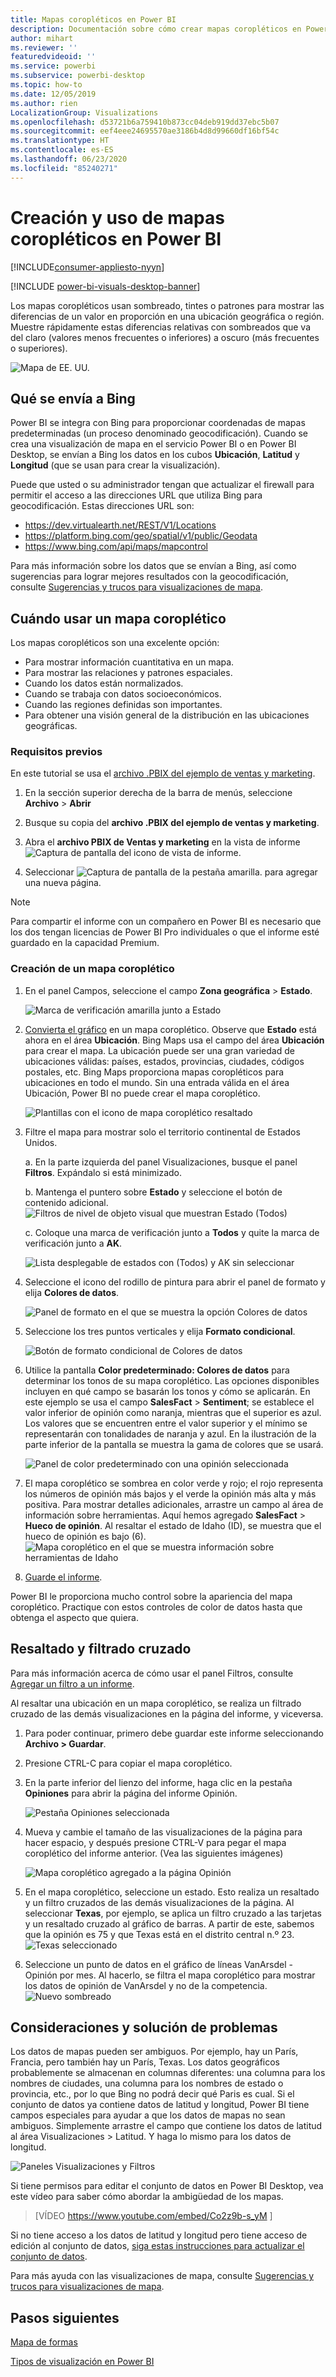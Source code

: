 ```yaml
---
title: Mapas coropléticos en Power BI
description: Documentación sobre cómo crear mapas coropléticos en Power BI
author: mihart
ms.reviewer: ''
featuredvideoid: ''
ms.service: powerbi
ms.subservice: powerbi-desktop
ms.topic: how-to
ms.date: 12/05/2019
ms.author: rien
LocalizationGroup: Visualizations
ms.openlocfilehash: d53721b6a759410b873cc04deb919dd37ebc5b07
ms.sourcegitcommit: eef4eee24695570ae3186b4d8d99660df16bf54c
ms.translationtype: HT
ms.contentlocale: es-ES
ms.lasthandoff: 06/23/2020
ms.locfileid: "85240271"
---
```

# <a name="create-and-use-filled-maps-choropleth-maps-in-power-bi"></a>Creación y uso de mapas coropléticos en Power BI

[!INCLUDE[consumer-appliesto-nyyn](../includes/consumer-appliesto-nyyn.md)]

[!INCLUDE [power-bi-visuals-desktop-banner](../includes/power-bi-visuals-desktop-banner.md)]

Los mapas coropléticos usan sombreado, tintes o patrones para mostrar las diferencias de un valor en proporción en una ubicación geográfica o región.  Muestre rápidamente estas diferencias relativas con sombreados que va del claro (valores menos frecuentes o inferiores) a oscuro (más frecuentes o superiores).    

![Mapa de EE. UU.](media/power-bi-visualization-filled-maps-choropleths/large-map.png)

## <a name="what-is-sent-to-bing"></a>Qué se envía a Bing
Power BI se integra con Bing para proporcionar coordenadas de mapas predeterminadas (un proceso denominado geocodificación). Cuando se crea una visualización de mapa en el servicio Power BI o en Power BI Desktop, se envían a Bing los datos en los cubos **Ubicación**, **Latitud** y **Longitud** (que se usan para crear la visualización).

Puede que usted o su administrador tengan que actualizar el firewall para permitir el acceso a las direcciones URL que utiliza Bing para geocodificación.  Estas direcciones URL son:
- https://dev.virtualearth.net/REST/V1/Locations    
- https://platform.bing.com/geo/spatial/v1/public/Geodata    
- https://www.bing.com/api/maps/mapcontrol

Para más información sobre los datos que se envían a Bing, así como sugerencias para lograr mejores resultados con la geocodificación, consulte [Sugerencias y trucos para visualizaciones de mapa](power-bi-map-tips-and-tricks.md).

## <a name="when-to-use-a-filled-map"></a>Cuándo usar un mapa coroplético
Los mapas coropléticos son una excelente opción:

* Para mostrar información cuantitativa en un mapa.
* Para mostrar las relaciones y patrones espaciales.
* Cuando los datos están normalizados.
* Cuando se trabaja con datos socioeconómicos.
* Cuando las regiones definidas son importantes.
* Para obtener una visión general de la distribución en las ubicaciones geográficas.

### <a name="prerequisites"></a>Requisitos previos
En este tutorial se usa el [archivo .PBIX del ejemplo de ventas y marketing](https://download.microsoft.com/download/9/7/6/9767913A-29DB-40CF-8944-9AC2BC940C53/Sales%20and%20Marketing%20Sample%20PBIX.pbix).
1. En la sección superior derecha de la barra de menús, seleccione **Archivo** > **Abrir**
   
2. Busque su copia del **archivo .PBIX del ejemplo de ventas y marketing**.

1. Abra el **archivo PBIX de Ventas y marketing** en la vista de informe ![Captura de pantalla del icono de vista de informe](media/power-bi-visualization-kpi/power-bi-report-view.png).

1. Seleccionar ![Captura de pantalla de la pestaña amarilla.](media/power-bi-visualization-kpi/power-bi-yellow-tab.png) para agregar una nueva página.

> [!NOTE]
> Para compartir el informe con un compañero en Power BI es necesario que los dos tengan licencias de Power BI Pro individuales o que el informe esté guardado en la capacidad Premium.    

### <a name="create-a-filled-map"></a>Creación de un mapa coroplético
1. En el panel Campos, seleccione el campo **Zona geográfica** \> **Estado**.    

   ![Marca de verificación amarilla junto a Estado](media/power-bi-visualization-filled-maps-choropleths/power-bi-state.png)
2. [Convierta el gráfico](power-bi-report-change-visualization-type.md) en un mapa coroplético. Observe que **Estado** está ahora en el área **Ubicación**. Bing Maps usa el campo del área **Ubicación** para crear el mapa.  La ubicación puede ser una gran variedad de ubicaciones válidas: países, estados, provincias, ciudades, códigos postales, etc. Bing Maps proporciona mapas coropléticos para ubicaciones en todo el mundo. Sin una entrada válida en el área Ubicación, Power BI no puede crear el mapa coroplético.  

   ![Plantillas con el icono de mapa coroplético resaltado](media/power-bi-visualization-filled-maps-choropleths/img003.png)
3. Filtre el mapa para mostrar solo el territorio continental de Estados Unidos.

   a.  En la parte izquierda del panel Visualizaciones, busque el panel **Filtros**. Expándalo si está minimizado.

   b.  Mantenga el puntero sobre **Estado** y seleccione el botón de contenido adicional.  
   ![Filtros de nivel de objeto visual que muestran Estado (Todos)](media/power-bi-visualization-filled-maps-choropleths/img004.png)

   c.  Coloque una marca de verificación junto a **Todos** y quite la marca de verificación junto a **AK**.

   ![Lista desplegable de estados con (Todos) y AK sin seleccionar](media/power-bi-visualization-filled-maps-choropleths/img005.png)
4. Seleccione el icono del rodillo de pintura para abrir el panel de formato y elija **Colores de datos**.

    ![Panel de formato en el que se muestra la opción Colores de datos](media/power-bi-visualization-filled-maps-choropleths/power-bi-colors-data.png)

5. Seleccione los tres puntos verticales y elija **Formato condicional**.

    ![Botón de formato condicional de Colores de datos](media/power-bi-visualization-filled-maps-choropleths/power-bi-conditional.png)

6. Utilice la pantalla **Color predeterminado: Colores de datos** para determinar los tonos de su mapa coroplético. Las opciones disponibles incluyen en qué campo se basarán los tonos y cómo se aplicarán. En este ejemplo se usa el campo **SalesFact** > **Sentiment**; se establece el valor inferior de opinión como naranja, mientras que el superior es azul. Los valores que se encuentren entre el valor superior y el mínimo se representarán con tonalidades de naranja y azul. En la ilustración de la parte inferior de la pantalla se muestra la gama de colores que se usará. 

    ![Panel de color predeterminado con una opinión seleccionada](media/power-bi-visualization-filled-maps-choropleths/power-bi-sentiment-field.png)

7. El mapa coroplético se sombrea en color verde y rojo; el rojo representa los números de opinión más bajos y el verde la opinión más alta y más positiva.  Para mostrar detalles adicionales, arrastre un campo al área de información sobre herramientas.  Aquí hemos agregado **SalesFact** > **Hueco de opinión**. Al resaltar el estado de Idaho (ID), se muestra que el hueco de opinión es bajo (6).
   ![Mapa coroplético en el que se muestra información sobre herramientas de Idaho](media/power-bi-visualization-filled-maps-choropleths/power-bi-idaho-filled-map.png)

10. [Guarde el informe](../create-reports/service-report-save.md).

Power BI le proporciona mucho control sobre la apariencia del mapa coroplético. Practique con estos controles de color de datos hasta que obtenga el aspecto que quiera. 

## <a name="highlighting-and-cross-filtering"></a>Resaltado y filtrado cruzado
Para más información acerca de cómo usar el panel Filtros, consulte [Agregar un filtro a un informe](../create-reports/power-bi-report-add-filter.md).

Al resaltar una ubicación en un mapa coroplético, se realiza un filtrado cruzado de las demás visualizaciones en la página del informe, y viceversa.

1. Para poder continuar, primero debe guardar este informe seleccionando **Archivo > Guardar**. 

2. Presione CTRL-C para copiar el mapa coroplético.

3. En la parte inferior del lienzo del informe, haga clic en la pestaña **Opiniones** para abrir la página del informe Opinión.

    ![Pestaña Opiniones seleccionada](media/power-bi-visualization-filled-maps-choropleths/power-bi-sentiment-tab.png)

4. Mueva y cambie el tamaño de las visualizaciones de la página para hacer espacio, y después presione CTRL-V para pegar el mapa coroplético del informe anterior. (Vea las siguientes imágenes)

   ![Mapa coroplético agregado a la página Opinión](media/power-bi-visualization-filled-maps-choropleths/power-bi-map.png)

5. En el mapa coroplético, seleccione un estado.  Esto realiza un resaltado y un filtro cruzados de las demás visualizaciones de la página. Al seleccionar **Texas**, por ejemplo, se aplica un filtro cruzado a las tarjetas y un resaltado cruzado al gráfico de barras. A partir de este, sabemos que la opinión es 75 y que Texas está en el distrito central n.º 23.   
   ![Texas seleccionado](media/power-bi-visualization-filled-maps-choropleths/power-bi-filter.png)
2. Seleccione un punto de datos en el gráfico de líneas VanArsdel - Opinión por mes. Al hacerlo, se filtra el mapa coroplético para mostrar los datos de opinión de VanArsdel y no de la competencia.  
   ![Nuevo sombreado](media/power-bi-visualization-filled-maps-choropleths/power-bi-vanarsdel.png)

## <a name="considerations-and-troubleshooting"></a>Consideraciones y solución de problemas
Los datos de mapas pueden ser ambiguos.  Por ejemplo, hay un París, Francia, pero también hay un París, Texas. Los datos geográficos probablemente se almacenan en columnas diferentes: una columna para los nombres de ciudades, una columna para los nombres de estado o provincia, etc., por lo que Bing no podrá decir qué Paris es cual. Si el conjunto de datos ya contiene datos de latitud y longitud, Power BI tiene campos especiales para ayudar a que los datos de mapas no sean ambiguos. Simplemente arrastre el campo que contiene los datos de latitud al área Visualizaciones \> Latitud.  Y haga lo mismo para los datos de longitud.    

![Paneles Visualizaciones y Filtros](media/power-bi-visualization-filled-maps-choropleths/pbi-latitude.png)

Si tiene permisos para editar el conjunto de datos en Power BI Desktop, vea este vídeo para saber cómo abordar la ambigüedad de los mapas.

> [VÍDEO https://www.youtube.com/embed/Co2z9b-s_yM ]

Si no tiene acceso a los datos de latitud y longitud pero tiene acceso de edición al conjunto de datos, [siga estas instrucciones para actualizar el conjunto de datos](https://support.office.com/article/Maps-in-Power-View-8A9B2AF3-A055-4131-A327-85CC835271F7).

Para más ayuda con las visualizaciones de mapa, consulte [Sugerencias y trucos para visualizaciones de mapa](../power-bi-map-tips-and-tricks.md).

## <a name="next-steps"></a>Pasos siguientes

[Mapa de formas](desktop-shape-map.md)

[Tipos de visualización en Power BI](power-bi-visualization-types-for-reports-and-q-and-a.md)


